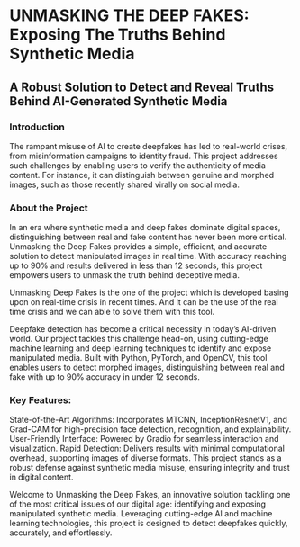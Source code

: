 # UNMASKING THE DEEP FAKES: Exposing The Truths Behind Synthetic Media

## A Robust Solution to Detect and Reveal Truths Behind AI-Generated Synthetic Media

### Introduction
The rampant misuse of AI to create deepfakes has led to real-world crises, from misinformation campaigns to identity fraud. This project addresses such challenges by enabling users to verify the authenticity of media content. For instance, it can distinguish between genuine and morphed images, such as those recently shared virally on social media.

### About the Project
In an era where synthetic media and deep fakes dominate digital spaces, distinguishing between real and fake content has never been more critical. Unmasking the Deep Fakes provides a simple, efficient, and accurate solution to detect manipulated images in real time. With accuracy reaching up to 90% and results delivered in less than 12 seconds, this project empowers users to unmask the truth behind deceptive media.

Unmasking Deep Fakes is the one of the project which is developed basing upon on real-time crisis in recent times. And it can be the use of the real time crisis and we can able to solve them with this tool.

Deepfake detection has become a critical necessity in today’s AI-driven world. Our project tackles this challenge head-on, using cutting-edge machine learning and deep learning techniques to identify and expose manipulated media. Built with Python, PyTorch, and OpenCV, this tool enables users to detect morphed images, distinguishing between real and fake with up to 90% accuracy in under 12 seconds.

### Key Features:

State-of-the-Art Algorithms: Incorporates MTCNN, InceptionResnetV1, and Grad-CAM for high-precision face detection, recognition, and explainability.
User-Friendly Interface: Powered by Gradio for seamless interaction and visualization.
Rapid Detection: Delivers results with minimal computational overhead, supporting images of diverse formats.
This project stands as a robust defense against synthetic media misuse, ensuring integrity and trust in digital content.


Welcome to Unmasking the Deep Fakes, an innovative solution tackling one of the most critical issues of our digital age: identifying and exposing manipulated synthetic media. Leveraging cutting-edge AI and machine learning technologies, this project is designed to detect deepfakes quickly, accurately, and effortlessly.
